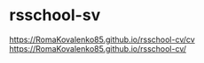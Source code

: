 # rsschool-sv
https://RomaKovalenko85.github.io/rsschool-cv/cv
https://RomaKovalenko85.github.io/rsschool-cv/
